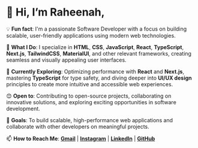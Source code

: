 # 👋 Hi, I’m Raheenah,

💡 **Fun fact**: I'm a passionate Software Developer with a focus on building scalable, user-friendly applications using modern web technologies.

👀 **What I Do**: I specialize in **HTML**, **CSS**, **JavaScript**, **React**, **TypeScript**, **Next.js**, **TailwindCSS**, **MaterialUI**, and other relevant frameworks, creating seamless and visually appealing user interfaces.

🌱 **Currently Exploring**: Optimizing performance with **React** and **Next.js**, mastering **TypeScript** for type safety, and diving deeper into **UI/UX design** principles to create more intuitive and accessible web experiences.

😊 **Open to**: Contributing to open-source projects, collaborating on innovative solutions, and exploring exciting opportunities in software development.

💞️ **Goals**: To build scalable, high-performance web applications and collaborate with other developers on meaningful projects.

📫 **How to Reach Me**: **[Gmail](mailto:yraheenah500@gmail.com)** | **[Instagram](https://www.instagram.com/raheena_h/)** | **[LinkedIn](https://www.linkedin.com/in/mohammed-raheenat/)** | **[GitHub](https://github.com/raheenah)**





